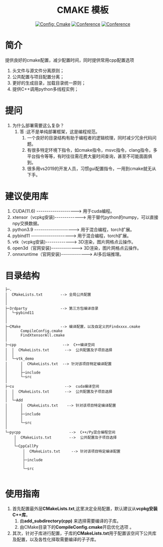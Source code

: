 

<div align="center">

# CMAKE 模板
<a href="https://cmake.org/"><img alt="Config: Cmake" src="https://img.shields.io/badge/config-cmake-brightgreen"></a>
[![Conference](https://img.shields.io/badge/User-Sindre-orange)]()
[![Conference](https://img.shields.io/badge/Update-2023-blue)]()

</div>


# 简介
提供良好的cmake配置，减少配置时间，同时提供常用cpp配置选项

1. 头文件与源文件分离原则；
2. 公共配置与项目配置分离；
3. 更好的生成目录，加载目录统一原则；
4. 提供C++调用python多线程实例；


# 提问
1. 为什么部署需要这么复杂？
   1. 答 :这不是单纯部署框架，这是编程规范。
      1. 一个良好的目录结构有助于编程者的逻辑梳理，同时减少冗余代码问题。
      2. 有很多特定环境下指令，如cmake指令，msvc指令，clang指令，多平台指令等等，有时往往需花费大量时间查询，甚至不可能面面俱到。
      3. 很多用vs2019的开发人员，习惯gui配置指令，一用到cmake就无从下手。

# 建议使用库
1. CUDA(11.6) --------------------> 用于cuda编程。
2. xtensor（vcpkg安装)------------->  用于替代python的numpy，可以直接npy交换数据。
3. python3.9  --------------------> 用于混合编程，torch扩展。
4. pybind11 --------------------> 用于混合编程，torch扩展。
5.  vtk（vcpkg安装)------------->  3D渲染，图片网格点云操作。
6.  open3d（官网安装)------------->  3D渲染，图片网格点云操作。
7.  onnxruntime（官网安装)------------->  AI多后端推理。


# 目录结构

```
├─.
│  CMakeLists.txt        --> 全局公共配置
│  
│      
├─3rdparty               --> 第三方包编译目录
│  └─pybind11
│    
│              
├─CMake                  --> 编译配置，以及自定义的Findxxxx.cmake
│      CompileConfig.cmake
│      FindXtensorAll.cmake
│      
├─cpp                     -->  C++编译空间
│  │  CMakeLists.txt       -->  公共配置及子项目选择
│  │  
│  └─vtk_demo
│      │  CMakeLists.txt  --> 针对该项目特定编译配置
│      │  
│      ├─include
│      └─src
│              
├─cu                       -->  cuda编译空间      
│  │  CMakeLists.txt       -->  公共配置及子项目选择     
│  │                                        
│  └─Add                                    
│      │  CMakeLists.txt    --> 针对该项目特定编译配置 
│      │  
│      ├─include
│      │      
│      └─src
│              
└─pycpp                      -->  C++/Py混合编程空间     
    │  CMakeLists.txt        -->  公共配置及子项目选择   
    │                                          
    └─CppCallPy                                
        │  CMakeLists.txt     --> 针对该项目特定编译配置  
        │  
        ├─include
        │      
        └─src
                

```
# 使用指南
1. 首先配置最外层**CMakeLists.txt**,这里决定全局配置，默认建议从**vcpkg安装C++库**。
   1. 由**add_subdirectory(cpp)** 来选择需要编译的子库。
   2. 由CMake目录下的**CompileConfig.cmake**开启优化选项 。
2. 其次，针对子库进行配置，子库的**CMakeLists.txt**用于配置该空间下公共库及配置，以及各性化择取需要编译的子子库。


